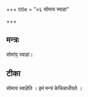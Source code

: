 +++
title = "०६ सोमाय स्वाहा"

+++
## मन्त्रः

सोमा॑य॒ स्वाहा॑।  

## टीका
सोमाय स्वाहेति । इमं मन्त्रं केचिन्नाधीयते ।  

